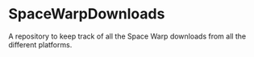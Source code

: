 # SpaceWarpDownloads
A repository to keep track of all the Space Warp downloads from all the different platforms.
